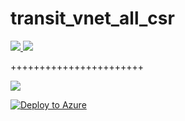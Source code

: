 # transit_vnet_all_csr

<a href="https://portal.azure.com/#create/Microsoft.Template/uri/https%3A%2F%2Fraw.githubusercontent.com%2FAzure%2Fazure-quickstart-templates%2Fmaster%2F101-aci-storage-file-share%2Fazuredeploy.json" target="_blank">
    <img src="http://azuredeploy.net/deploybutton.png"/>
</a>
<a href="http://armviz.io/#/?load=https%3A%2F%2Fraw.githubusercontent.com%2FAzure%2Fazure-quickstart-templates%2Fmaster%2F101-aci-storage-file-share%2Fazuredeploy.json" target="_blank">
    <img src="http://armviz.io/visualizebutton.png"/>
</a>


+++++++++++++++++++++++

<a href="https://portal.azure.com/#create/Microsoft.Template/uri/https%3A%2F%2Fraw.githubusercontent.com%2Fcsr1000v%2Ftransit_vnet_all_csr%2Fmaster%2Ftvnet-16-x-combined-spoke%2FmainTemplate.json" target="_blank">
    <img src="http://azuredeploy.net/deploybutton.png"/>
</a>

[![Deploy to Azure](http://azuredeploy.net/deploybutton.png)](https://azuredeploy.net/)
